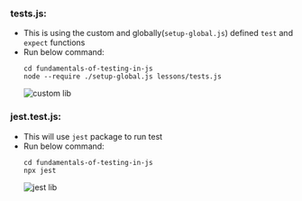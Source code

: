 ### tests.js:
- This is using the custom and globally(`setup-global.js`) defined `test` and `expect` functions
- Run below command:
    ```
    cd fundamentals-of-testing-in-js
    node --require ./setup-global.js lessons/tests.js
    ```
    ![custom lib](https://drive.google.com/uc?export=view&id=1jDxujLv2nBC6hiIw9aLYyk_8iURah7WI)

### jest.test.js:
- This will use `jest` package to run test
- Run below command:
    ```
    cd fundamentals-of-testing-in-js
    npx jest
    ```
    ![jest lib](https://drive.google.com/uc?export=view&id=1UHvy-H47iXmnbBeHwBH7j-yWeK9Sz6SR)


